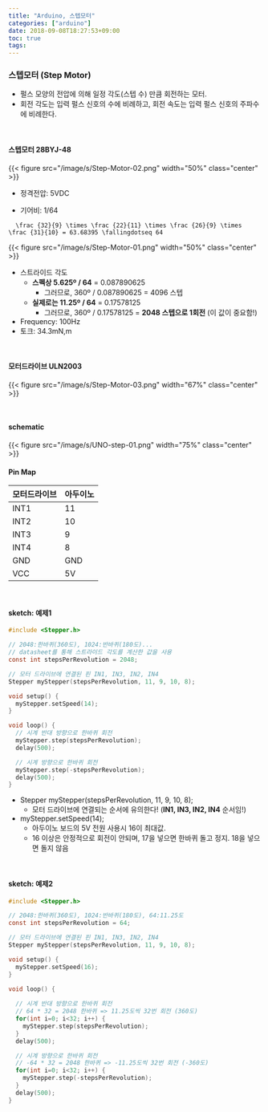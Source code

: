 ```yaml
---
title: "Arduino, 스텝모터"
categories: ["arduino"]
date: 2018-09-08T18:27:53+09:00
toc: true
tags:
---
```

### 스텝모터 (Step Motor)

* 펄스 모양의 전압에 의해 일정 각도(스텝 수) 만큼 회전하는 모터.
* 회전 각도는 입력 펄스 신호의 수에 비례하고, 회전 속도는 입력 펄스 신호의 주파수에 비례한다.

<br>

#### 스텝모터 28BYJ-48

{{< figure src="/image/s/Step-Motor-02.png" width="50%" class="center" >}}

* 정격전압: 5VDC

* 기어비: 1/64
``` katex
  \frac {32}{9} \times \frac {22}{11} \times \frac {26}{9} \times \frac {31}{10} = 63.68395 \fallingdotseq 64
```

{{< figure src="/image/s/Step-Motor-01.png" width="50%" class="center" >}}

* 스트라이드 각도
  * **스펙상 5.625º / 64** = 0.087890625
    * 그러므로,  360º / 0.087890625 = 4096 스텝
  * **실제로는 11.25º / 64** = 0.17578125
    * 그러므로,  360º / 0.17578125 = **2048 스텝으로 1회전** (이 값이 중요함!)
* Frequency: 100Hz
* 토크: 34.3mN,m

<br>

#### 모터드라이브 ULN2003

{{< figure src="/image/s/Step-Motor-03.png" width="67%" class="center" >}}

<br>

#### schematic

{{< figure src="/image/s/UNO-step-01.png" width="75%" class="center" >}}



#### Pin Map

| 모터드라이브 | 아두이노 |
| ------------ | -------- |
| INT1         | 11       |
| INT2         | 10       |
| INT3         | 9        |
| INT4         | 8        |
| GND          | GND      |
| VCC          | 5V       |

<br>

#### sketch: 예제1

```C
#include <Stepper.h>

// 2048:한바퀴(360도), 1024:반바퀴(180도)...
// datasheet를 통해 스트라이드 각도를 계산한 값을 사용
const int stepsPerRevolution = 2048;

// 모터 드라이브에 연결된 핀 IN1, IN3, IN2, IN4
Stepper myStepper(stepsPerRevolution, 11, 9, 10, 8);

void setup() {
  myStepper.setSpeed(14); 
}

void loop() {
  // 시계 반대 방향으로 한바퀴 회전
  myStepper.step(stepsPerRevolution);
  delay(500);

  // 시계 방향으로 한바퀴 회전
  myStepper.step(-stepsPerRevolution);
  delay(500);
}
```

* Stepper myStepper(stepsPerRevolution, 11, 9, 10, 8);
  * 모터 드라이브에 연결되는 순서에 유의한다! (**IN1, IN3, IN2, IN4** 순서임!)
* myStepper.setSpeed(14);
  * 아두이노 보드의 5V 전원 사용시 16이 최대값.
  * 16 이상은 안정적으로 회전이 안되며, 17을 넣으면 한바퀴 돌고 정지. 18을 넣으면 돌지 않음

<br>

#### sketch: 예제2

```C
#include <Stepper.h>

// 2048:한바퀴(360도), 1024:반바퀴(180도), 64:11.25도
const int stepsPerRevolution = 64;

// 모터 드라이브에 연결된 핀 IN1, IN3, IN2, IN4
Stepper myStepper(stepsPerRevolution, 11, 9, 10, 8);

void setup() {
  myStepper.setSpeed(16);
}

void loop() {
  
  // 시계 반대 방향으로 한바퀴 회전
  // 64 * 32 = 2048 한바퀴 => 11.25도씩 32번 회전 (360도)
  for(int i=0; i<32; i++) {  
    myStepper.step(stepsPerRevolution);
  }
  delay(500);

  // 시계 방향으로 한바퀴 회전
  // -64 * 32 = 2048 한바퀴 => -11.25도씩 32번 회전 (-360도)
  for(int i=0; i<32; i++) {
    myStepper.step(-stepsPerRevolution);
  }
  delay(500);
}
```

